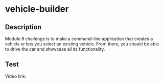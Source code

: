 # vehicle-builder

## Description
Module 8 challenge is to make a command-line application that creates a vehicle or lets you select an existing vehicle. From there, you should be able to drive the car and showcase all its functionality.

## Test
Video link:
